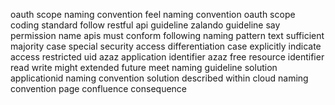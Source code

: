 oauth scope naming convention feel naming convention oauth scope coding standard follow restful api guideline zalando guideline say permission name apis must conform following naming pattern text sufficient majority case special security access differentiation case explicitly indicate access restricted uid azaz application identifier azaz free resource identifier read write might extended future meet naming guideline solution applicationid naming convention solution described within cloud naming convention page confluence consequence